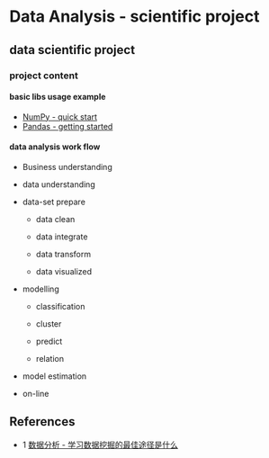 # Data Analysis - scientific project

## data scientific project

### project content

#### basic libs usage example

- [NumPy - quick start](https://numpy.org/devdocs/user/quickstart.html)
- [Pandas - getting started](https://pandas.pydata.org/docs/getting_started/index.html)

#### data analysis work flow

* Business understanding

* data understanding

* data-set prepare
    * data clean
    
    * data integrate
    
    * data transform
    
    * data visualized
    
* modelling
    
    * classification
    
    * cluster
    
    * predict
    
    * relation
    
* model estimation

* on-line


## References

- 1 [数据分析 - 学习数据挖掘的最佳途径是什么](https://time.geekbang.org/column/article/73397)